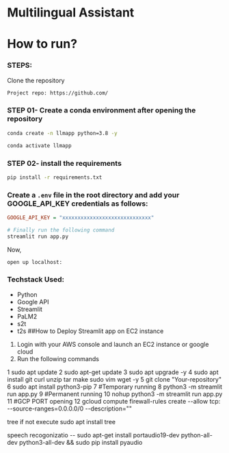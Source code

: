 # Multilingual Assistant 


# How to run?
### STEPS:

Clone the repository

```bash
Project repo: https://github.com/
```
### STEP 01- Create a conda environment after opening the repository

```bash
conda create -n llmapp python=3.8 -y
```

```bash
conda activate llmapp
```


### STEP 02- install the requirements
```bash
pip install -r requirements.txt
```

### Create a `.env` file in the root directory and add your GOOGLE_API_KEY credentials as follows:

```ini
GOOGLE_API_KEY = "xxxxxxxxxxxxxxxxxxxxxxxxxxxxx"
```


```bash
# Finally run the following command
streamlit run app.py
```

Now,
```bash
open up localhost:
```


### Techstack Used:

- Python
- Google API
- Streamlit
- PaLM2
- s2t
- t2s
##How to Deploy Streamlit app on EC2 instance

1. Login with your AWS console and launch an EC2 instance or google cloud
2. Run the following commands

1 sudo apt update
2 sudo apt-get update
3 sudo apt upgrade -y
4 sudo apt install git curl unzip tar make sudo vim wget -y
5 git clone "Your-repository"
6 sudo apt install python3-pip
7 #Temporary running
8 python3 -m streamlit run app.py
9 #Permanent running
10 nohup python3 -m streamlit run app.py
11 #GCP PORT opening
12 gcloud compute firewall-rules create <policyname> --allow tcp:<port number> --source-ranges=0.0.0.0/0 --description="<your-description-here>"

tree 
if not execute 
sudo apt install tree


speech recogonizatio -- sudo apt-get install portaudio19-dev python-all-dev python3-all-dev && sudo pip install pyaudio


